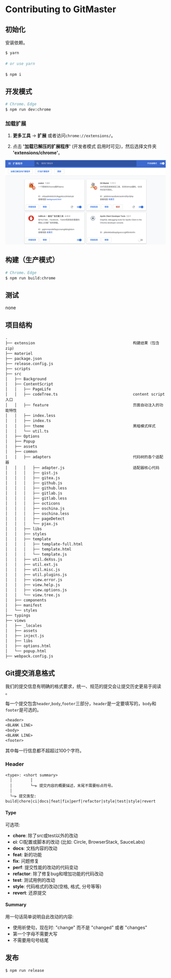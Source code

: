 # Contributing to GitMaster

## 初始化

安装依赖。

```bash
$ yarn

# or use yarn

$ npm i
```

## 开发模式

```bash
# Chrome、Edge
$ npm run dev:chrome
```

### 加载扩展

1. **更多工具** -> **扩展** 或者访问`chrome://extensions/`。

2. 点击 **'加载已解压的扩展程序'** (开发者模式
启用时可见)，然后选择文件夹 **'extensions/chrome'**。

![load-extension](./materiel/load-extension-zh.png)

## 构建（生产模式）

```bash
# Chrome、Edge
$ npm run build:chrome
```

## 测试

none

## 项目结构

```
.
├── extension                                           构建结果（包含zip）
├── materiel
├── package.json
├── release.config.js
├── scripts
├── src
│   ├── Background
│   ├── ContentScript
│   │   ├── PageLife
│   │   ├── codeTree.ts                                 content script 入口
│   │   ├── feature                                     页面自动注入的功能特性
│   │   ├── index.less
│   │   ├── index.ts
│   │   ├── theme                                       黑暗模式样式
│   │   └── util.ts
│   ├── Options
│   ├── Popup
│   ├── assets
│   ├── common
│   │   ├── adapters                                    代码树的各个适配器
│   │   │   ├── adapter.js                              适配器核心代码
│   │   │   ├── gist.js
│   │   │   ├── gitea.js
│   │   │   ├── github.js
│   │   │   ├── github.less
│   │   │   ├── gitlab.js
│   │   │   ├── gitlab.less
│   │   │   ├── octicons
│   │   │   ├── oschina.js
│   │   │   ├── oschina.less
│   │   │   ├── pageDetect
│   │   │   └── pjax.js
│   │   ├── libs
│   │   ├── styles
│   │   ├── template
│   │   │   ├── template-full.html
│   │   │   ├── template.html
│   │   │   └── template.js
│   │   ├── util.deXss.js
│   │   ├── util.ext.js
│   │   ├── util.misc.js
│   │   ├── util.plugins.js
│   │   ├── view.error.js
│   │   ├── view.help.js
│   │   ├── view.options.js
│   │   └── view.tree.js
│   ├── components
│   ├── manifest
│   └── styles
├── typings
├── views
│   ├── _locales
│   ├── assets
│   ├── inject.js
│   ├── libs
│   ├── options.html
│   └── popup.html
├── webpack.config.js
```

## Git提交消息格式

我们的提交信息有明确的格式要求，统一、规范的提交会让提交历史更易于阅读 。

每一个提交包含`header`,`body`,`footer`三部分，`header`是一定要填写的，`body`和`footer`是可选的。

```
<header>
<BLANK LINE>
<body>
<BLANK LINE>
<footer>
```

其中每一行信息都不超超过100个字符。

### Header

```
<type>: <short summary>
  │        │
  │        └─⫸ 提交内容的概要描述，末尾不需要标点符号。
  │
  └─⫸ 提交类型: build|chore|ci|docs|feat|fix|perf|refactor|style|test|style|revert
```

#### Type

可选项:

* **chore**: 除了src或test以外的改动
* **ci**: CI配置或脚本的改动 (比如: Circle, BrowserStack, SauceLabs)
* **docs**: 文档内容的改动
* **feat**: 新的功能
* **fix**: 问题修复
* **perf**: 提交性能的改动的代码变动
* **refactor**: 除了修复bug和增加功能的代码改动
* **test**: 测试用例的改动
* **style**: 代码格式的改动(空格, 格式, 分号等等)
* **revert**: 还原提交

#### Summary

用一句话简单说明自此改动的内容:

* 使用祈使句，现在时: "change" 而不是 "changed" 或者 "changes"
* 第一个字母不需要大写
* 不需要用句号结尾

## 发布

```bash
$ npm run release
```
